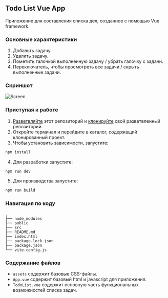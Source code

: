 ## Todo List Vue App
Приложение для составления списка дел, созданное с помощью Vue framework.

### Основные характеристики
1. Добавьть задачу.
2. Удалить задачу.
3. Пометить галочкой выполненную задачу / убрать галочку с задачи.
4. Переключатель, чтобы просмотреть все задачи / скрыть выполненные задачи.

### Скриншот
![Screen](https://github.com/Elizaveta-key/TodoListVue/assets/101804454/e68562ce-974a-47f0-a880-689a0d06c30a)

### Приступая к работе
1. [Разветвляйте](https://docs.github.com/en/get-started/quickstart/fork-a-repo#forking-a-repository) этот репозиторий и [клонируйте](https://docs.github.com/en/get-started/quickstart/fork-a-repo#cloning-your-forked-repository) свой разветвленный репозиторий.
2. Откройте терминал и перейдите в каталог, содержащий клонированный проект.
3. Чтобы установить зависимости, запустите:
````bash
npm install
````
4. Для разработки запустите:
````bash
npm run dev
````
5. Для производства запустите:
````bash
npm run build
````

### Навигация по коду
````
.
├── node_modules
├── public
├── src
├── README.md
├── index.html
├── package-lock.json
├── package.json
└── vite.config.js
````

### Содержание файлов
- `assets` содержит базовые CSS-файлы.
- `App.vue` содержит базовый html и javascript для приложения.
- `TodoList.vue` содержит основную часть функциональных возможностей списка задач.


